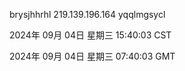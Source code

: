 brysjhhrhl 219.139.196.164 yqqlmgsycl

2024年 09月 04日 星期三 15:40:03 CST

2024年 09月 04日 星期三 07:40:03 GMT

